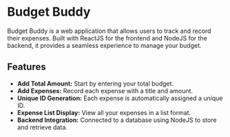 # Budget Buddy

 Budget Buddy is a web application that allows users to track and record their expenses. Built with ReactJS for the frontend and NodeJS for the backend, it provides a seamless experience to manage your budget. 

## Features

- **Add Total Amount:** Start by entering your total budget.
- **Add Expenses:** Record each expense with a title and amount.
- **Unique ID Generation:** Each expense is automatically assigned a unique ID.
- **Expense List Display:** View all your expenses in a list format.
- **Backend Integration:** Connected to a database using NodeJS to store and retrieve data.

